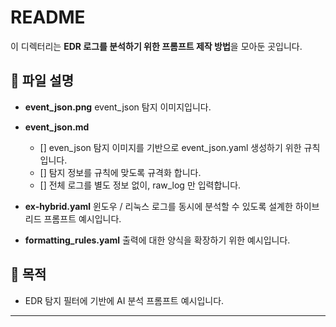 # README

이 디렉터리는 **EDR 로그를 분석하기 위한 프롬프트 제작 방법**을 모아둔 곳입니다.

## 📂 파일 설명

* **event_json.png**
  event_json 탐지 이미지입니다.

* **event_json.md**
  - [] even_json 탐지 이미지를 기반으로 event_json.yaml 생성하기 위한 규칙입니다.
  - [] 탐지 정보를 규칙에 맞도록 규격화 합니다.
  - [] 전체 로그를 별도 정보 없이, raw_log 만 입력합니다.

* **ex-hybrid.yaml**
  윈도우 / 리눅스 로그를 동시에 분석할 수 있도록 설계한 하이브리드 프롬프트 예시입니다.

* **formatting_rules.yaml**
  출력에 대한 양식을 확장하기 위한 예시입니다.

## 📝 목적

* EDR 탐지 필터에 기반에 AI 분석 프롬프트 예시입니다.

---


